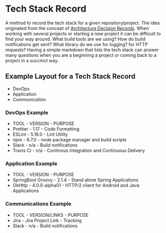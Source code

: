 # Tech Stack Record

A method to record the tech stack for a given repository/project.  The idea originated from the concept of [Architecture Decision Records](https://www.thoughtworks.com/radar/techniques/lightweight-architecture-decision-records). When working with several projects or starting a new project it can be difficult to find your way around. What build tools are we using? How do build notifications get sent? What library do we use for logging? for HTTP requests?  Having a simple markdown that lists the tech stack can answer many questions when you are a beginning a project or coming back to a project in a succinct way.

## Example Layout for a Tech Stack Record
 
 - DevOps
 - Application
 - Communication
 
 ### DevOps Example
 
 - TOOL - VERSION - PURPOSE
 - Prettier - 1.17 - Code Formatting 
 - ESLint - 5.16.0 - Lint Utility
 - npm - 6.7.0 - node package manager and build scripts
 - Slack - n/a - Build notifications
 - Travis CI - n/a - Continous Integration and Continuous Delivery
 
  ### Application Example
 
 - TOOL - VERSION - PURPOSE
 - SpringBoot Groovy - 2.1.4 - Stand alone Spring Applications
 - OkHttp - 4.0.0-alpha01 - HTTP/2 client for Android and Java Applications

  ### Communications Example
 
 - TOOL - VERSION/LINKS - PURPOSE
 - Jira - Jira Project Link - Tracking 
 - Slack - n/a - Build notifications
